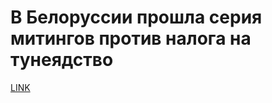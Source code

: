 # В Белоруссии прошла серия митингов против налога на тунеядство



[LINK](https://varlamov.ru/2243851.html)